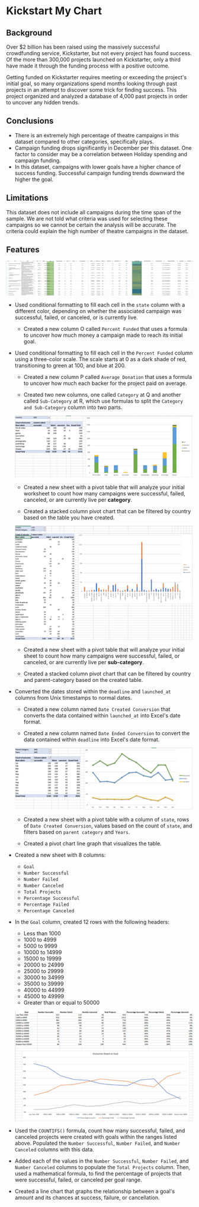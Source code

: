 # Kickstart My Chart

## Background

Over $2 billion has been raised using the massively successful crowdfunding service, Kickstarter, but not every project has found success. Of the more than 300,000 projects launched on Kickstarter, only a third have made it through the funding process with a positive outcome.

Getting funded on Kickstarter requires meeting or exceeding the project's initial goal, so many organizations spend months looking through past projects in an attempt to discover some trick for finding success. This project organized and analyzed a database of 4,000 past projects in order to uncover any hidden trends.

## Conclusions

* There is an extremely high percentage of theatre campaigns in this dataset compared to other categories, specifically plays.
* Campaign funding drops significantly in December per this dataset. One factor to consider may be a correlation between Holiday spending and campaign funding.
* In this dataset, campaigns with lower goals have a higher chance of success funding. Successful campaign funding trends downward the higher the goal.

## Limitations
This dataset does not include all campaigns during the time span of the sample. We are not told what criteria was used for selecting these campaigns so we cannot be certain the analysis will be accurate. The criteria could explain the high number of theatre campaigns in the dataset.

## Features

![Kickstarter Table](Images/FullTable.PNG)

* Used conditional formatting to fill each cell in the `state` column with a different color, depending on whether the associated campaign was successful, failed, or canceled, or is currently live.

  * Created a new column O called `Percent Funded` that uses a formula to uncover how much money a campaign made to reach its initial goal.

* Used conditional formatting to fill each cell in the `Percent Funded` column using a three-color scale. The scale starts at 0 as a dark shade of red, transitioning to green at 100, and blue at 200.

  * Created a new column P called `Average Donation` that uses a formula to uncover how much each backer for the project paid on average.

  * Created two new columns, one called `Category` at Q and another called `Sub-Category` at R, which use formulas to split the `Category and Sub-Category` column into two parts.

  ![Category Stats](Images/CategoryStats.PNG)

  * Created a new sheet with a pivot table that will analyze your initial worksheet to count how many campaigns were successful, failed, canceled, or are currently live per **category**.

  * Created a stacked column pivot chart that can be filtered by country based on the table you have created.

  ![Subcategory Stats](Images/SubcategoryStats.PNG)

  * Created a new sheet with a pivot table that will analyze your initial sheet to count how many campaigns were successful, failed, or canceled, or are currently live per **sub-category**.

  * Created a stacked column pivot chart that can be filtered by country and parent-category based on the created table.


* Converted the dates stored within the `deadline` and `launched_at` columns from Unix timestamps to normal dates.

  * Created a new column named `Date Created Conversion` that converts the data contained within `launched_at` into Excel's date format.

  * Created a new column named `Date Ended Conversion` to convert the data contained within `deadline` into Excel's date format.

  ![Outcomes Based on Launch Date](Images/LaunchDateOutcomes.PNG)

  * Created a new sheet with a pivot table with a column of `state`, rows of `Date Created Conversion`, values based on the count of `state`, and filters based on `parent category` and `Years`.

  * Created a pivot chart line graph that visualizes the table.

* Created a new sheet with 8 columns:

  * `Goal`
  * `Number Successful`
  * `Number Failed`
  * `Number Canceled`
  * `Total Projects`
  * `Percentage Successful`
  * `Percentage Failed`
  * `Percentage Canceled`

* In the `Goal` column, created 12 rows with the following headers:

  * Less than 1000
  * 1000 to 4999
  * 5000 to 9999
  * 10000 to 14999
  * 15000 to 19999
  * 20000 to 24999
  * 25000 to 29999
  * 30000 to 34999
  * 35000 to 39999
  * 40000 to 44999
  * 45000 to 49999
  * Greater than or equal to 50000

  ![Goal Outcomes](Images/GoalOutcomes.PNG)

* Used the `COUNTIFS()` formula, count how many successful, failed, and canceled projects were created with goals within the ranges listed above. Populated the `Number Successful`, `Number Failed`, and `Number Canceled` columns with this data.

* Added each of the values in the `Number Successful`, `Number Failed`, and `Number Canceled` columns to populate the `Total Projects` column. Then, used a mathematical formula, to find the percentage of projects that were successful, failed, or canceled per goal range.

* Created a line chart that graphs the relationship between a goal's amount and its chances at success, failure, or cancellation.
